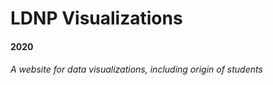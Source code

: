 LDNP Visualizations
===
#### 2020
###### A website for data visualizations, including origin of students